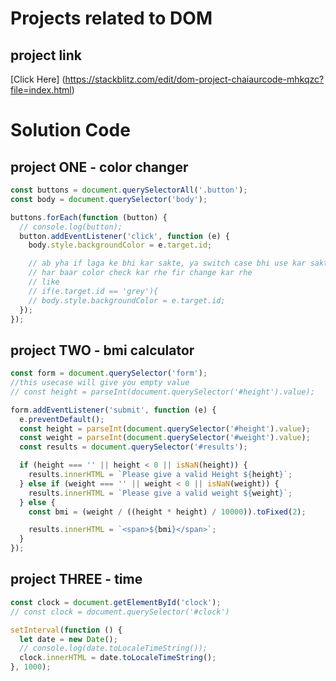 # Projects related to DOM

## project link
[Click Here] (https://stackblitz.com/edit/dom-project-chaiaurcode-mhkqzc?file=index.html)

# Solution Code

## project ONE - color changer

```javascript
const buttons = document.querySelectorAll('.button');
const body = document.querySelector('body');

buttons.forEach(function (button) {
  // console.log(button);
  button.addEventListener('click', function (e) {
    body.style.backgroundColor = e.target.id;

    // ab yha if laga ke bhi kar sakte, ya switch case bhi use kar sakte...
    // har baar color check kar rhe fir change kar rhe
    // like
    // if(e.target.id == 'grey'){
    // body.style.backgroundColor = e.target.id;
  });
});

```

## project TWO - bmi calculator

```javascript
const form = document.querySelector('form');
//this usecase will give you empty value
// const height = parseInt(document.querySelector('#height').value);

form.addEventListener('submit', function (e) {
  e.preventDefault();
  const height = parseInt(document.querySelector('#height').value);
  const weight = parseInt(document.querySelector('#weight').value);
  const results = document.querySelector('#results');

  if (height === '' || height < 0 || isNaN(height)) {
    results.innerHTML = `Please give a valid Height ${height}`;
  } else if (weight === '' || weight < 0 || isNaN(weight)) {
    results.innerHTML = `Please give a valid weight ${weight}`;
  } else {
    const bmi = (weight / ((height * height) / 10000)).toFixed(2);

    results.innerHTML = `<span>${bmi}</span>`;
  }
});

```

## project THREE - time 

```javascript
const clock = document.getElementById('clock');
// const clock = document.querySelector('#clock')

setInterval(function () {
  let date = new Date();
  // console.log(date.toLocaleTimeString());
  clock.innerHTML = date.toLocaleTimeString();
}, 1000);
```